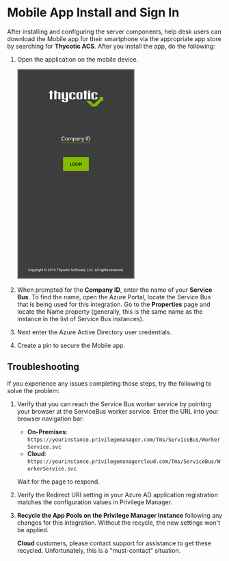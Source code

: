[title]: # (Install and Sign In)
[tags]: # (mobile,install,sign in)
[priority]: # (15004)
# Mobile App Install and Sign In

After installing and configuring the server components, help desk users can download the Mobile app for their smartphone via the appropriate app store by searching for __Thycotic ACS__. After you install the app, do the following:

1. Open the application on the mobile device.

   ![open](images/install.png "Prompt for Company ID")
1. When prompted for the __Company ID__, enter the name of your __Service Bus__. To find the name, open the Azure Portal, locate the Service Bus that is being used for this integration. Go to the __Properties__ page and locate the Name property (generally, this is the same name as the instance in the list of Service Bus instances).
1. Next enter the Azure Active Directory user credentials.
1. Create a pin to secure the Mobile app.

## Troubleshooting

If you experience any issues completing those steps, try the following to solve the problem:

1. Verify that you can reach the Service Bus worker service by pointing your browser at the ServiceBus worker service. Enter the URL into your browser navigation bar:

   * __On-Premises__: `https://yourinstance.privilegemanager.com/Tms/ServiceBus/WorkerService.svc`
   * __Cloud__: `https://yourinstance.privilegemanagercloud.com/Tms/ServiceBus/WorkerService.svc`

   Wait for the page to respond.
1. Verify the Redirect URI setting in your Azure AD application registration matches the configuration values in Privilege Manager.
1. __Recycle the App Pools on the Privilege Manager Instance__ following any changes for this integration. Without the recycle, the new settings won't be applied.

   __Cloud__ customers, please contact support for assistance to get these recycled. Unfortunately, this is a "must-contact" situation.
